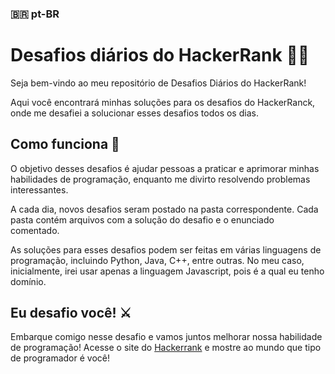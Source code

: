 ### 🇧🇷 pt-BR

# Desafios diários do HackerRank 🧠🧩

Seja bem-vindo ao meu repositório de Desafios Diários do HackerRank!

Aqui você encontrará minhas soluções para os desafios do HackerRanck, onde me desafiei a solucionar esses desafios todos os dias.

## Como funciona 🤔

O objetivo desses desafios é ajudar pessoas a praticar e aprimorar minhas habilidades de programação, enquanto me divirto resolvendo problemas interessantes.

A cada dia, novos desafios seram postado na pasta correspondente. Cada pasta contém arquivos com a solução do desafio e o enunciado comentado.

As soluções para esses desafios podem ser feitas em várias linguagens de programação, incluindo Python, Java, C++, entre outras. No meu caso, inicialmente, irei usar apenas a linguagem Javascript, pois é a qual eu tenho domínio.

## Eu desafio você! ⚔️

Embarque comigo nesse desafio e vamos juntos melhorar nossa habilidade de programação! Acesse o site do [Hackerrank](https://www.hackerrank.com/dashboard) e mostre ao mundo que tipo de programador é você!
